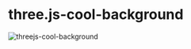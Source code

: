 # three.js-cool-background

![threejs-cool-background](https://github.com/p-gammack/three.js-cool-background/assets/56632002/b5478db1-db55-419f-ac3b-987963051134)
